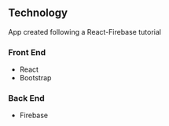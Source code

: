 ## Technology

App created following a React-Firebase tutorial

### Front End
* React
* Bootstrap

### Back End
* Firebase